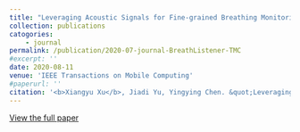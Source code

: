 ```yaml
---
title: "Leveraging Acoustic Signals for Fine-grained Breathing Monitoring in Driving Environments"
collection: publications
catogories: 
    - journal
permalink: /publication/2020-07-journal-BreathListener-TMC
#excerpt: ''
date: 2020-08-11
venue: 'IEEE Transactions on Mobile Computing'
#paperurl: ''
citation: '<b>Xiangyu Xu</b>, Jiadi Yu, Yingying Chen. &quot;Leveraging Acoustic Signals for Fine-grained Breathing Monitoring in Driving Environments.&quot; <i>IEEE Transactions on Mobile Computing</i>. Early Access. 2020. DOI: 10.1109/TMC.2020.3015828.'
---
```



[View the full paper](https://ieeexplore.ieee.org/document/9165026)
